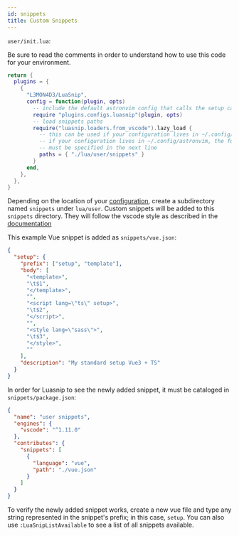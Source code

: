 ```yaml
---
id: snippets
title: Custom Snippets
---
```


`user/init.lua`:

Be sure to read the comments in order to understand how to use this code for your environment.

```lua
return {
  plugins = {
    {
      "L3MON4D3/LuaSnip",
      config = function(plugin, opts)
        -- include the default astronvim config that calls the setup call
        require "plugins.configs.luasnip"(plugin, opts)
        -- load snippets paths
        require("luasnip.loaders.from_vscode").lazy_load {
          -- this can be used if your configuration lives in ~/.config/nvim
          -- if your configuration lives in ~/.config/astronvim, the full path
          -- must be specified in the next line
          paths = { "./lua/user/snippets" }
        }
      end,
    },
  },
}
```

Depending on the location of your [configuration](/docs/Configuration/manage_user_config.md), create a subdirectory named `snippets` under `lua/user`.
Custom snippets will be added to this `snippets` directory. They will follow the vscode style as described in the [documentation](https://github.com/l3mon4d3/luasnip/blob/master/doc.md#vscode-snippets-loader)

This example Vue snippet is added as `snippets/vue.json`:

```json
{
  "setup": {
    "prefix": ["setup", "template"],
    "body": [
      "<template>",
      "\t$1",
      "</template>",
      "",
      "<script lang=\"ts\" setup>",
      "\t$2",
      "</script>",
      "",
      "<style lang=\"sass\">",
      "\t$3",
      "</style>",
      ""
    ],
    "description": "My standard setup Vue3 + TS"
  }
}
```

In order for Luasnip to see the newly added snippet, it must be cataloged in `snippets/package.json`:

```json
{
  "name": "user snippets",
  "engines": {
    "vscode": "^1.11.0"
  },
  "contributes": {
    "snippets": [
      {
        "language": "vue",
        "path": "./vue.json"
      }
    ]
  }
}
```

To verify the newly added snippet works, create a new vue file and type any string represented in the snippet's prefix; in this case, `setup`. You can also use `:LuaSnipListAvailable` to see a list of all snippets available.
